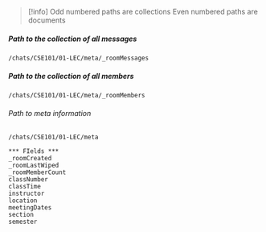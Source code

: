 
>[!info] 
>Odd numbered paths are collections
>Even numbered paths are documents



##### Path to the collection of all messages
```
/chats/CSE101/01-LEC/meta/_roomMessages
```


##### Path to the collection of all members
```
/chats/CSE101/01-LEC/meta/_roomMembers
```


###### Path to meta information
```
/chats/CSE101/01-LEC/meta

*** FIelds ***
_roomCreated
_roomLastWiped
_roomMemberCount
classNumber
classTime
instructor
location
meetingDates
section
semester
```

